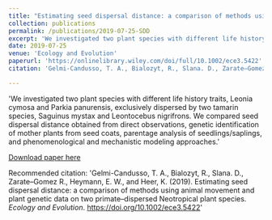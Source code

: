 ```yaml
---
title: "Estimating seed dispersal distance: a comparison of methods using animal movement and plant genetic data"
collection: publications
permalink: /publications/2019-07-25-SDD
excerpt: 'We investigated two plant species with different life history traits, Leonia cymosa and Parkia panurensis, exclusively dispersed by two tamarin species, Saguinus mystax and Leontocebus nigrifrons. We compared seed dispersal distance obtained from direct observations, genetic identification of mother plants from seed coats, parentage analysis of seedlings/saplings, and phenomenological and mechanistic modeling approaches.'
date: 2019-07-25
venue: 'Ecology and Evolution'
paperurl: 'https://onlinelibrary.wiley.com/doi/full/10.1002/ece3.5422'
citation: 'Gelmi-Candusso, T. A., Bialozyt, R., Slana. D., Zarate–Gomez R., Heymann, E. W., and Heer, K. (2019). Estimating seed dispersal distance: a comparison of methods using animal movement and plant genetic data on two primate–dispersed Neotropical plant species. <i>Ecology and Evolution</i>. https://doi.org/10.1002/ece3.5422'

---
```

'We investigated two plant species with different life history traits, Leonia cymosa and Parkia panurensis, exclusively dispersed by two tamarin species, Saguinus mystax and Leontocebus nigrifrons. We compared seed dispersal distance obtained from direct observations, genetic identification of mother plants from seed coats, parentage analysis of seedlings/saplings, and phenomenological and mechanistic modeling approaches.'

[Download paper here](https://onlinelibrary.wiley.com/doi/epdf/10.1002/ece3.5422)

Recommended citation: 'Gelmi-Candusso, T. A., Bialozyt, R., Slana. D., Zarate–Gomez R., Heymann, E. W., and Heer, K. (2019). Estimating seed dispersal distance: a comparison of methods using animal movement and plant genetic data on two primate–dispersed Neotropical plant species. <i>Ecology and Evolution</i>. https://doi.org/10.1002/ece3.5422'
